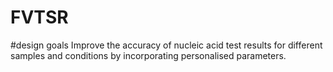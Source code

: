 # FVTSR
#design goals
Improve the accuracy of nucleic acid test results for different samples and conditions by incorporating personalised parameters.
